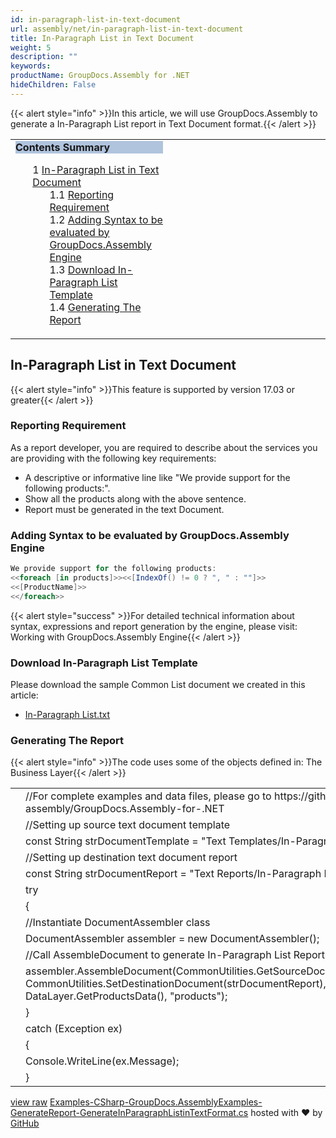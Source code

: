 ```yaml
---
id: in-paragraph-list-in-text-document
url: assembly/net/in-paragraph-list-in-text-document
title: In-Paragraph List in Text Document
weight: 5
description: ""
keywords: 
productName: GroupDocs.Assembly for .NET
hideChildren: False
---
```

{{< alert style="info" >}}In this article, we will use GroupDocs.Assembly to generate a In-Paragraph List report in Text Document format.{{< /alert >}}

<table class="sectionMacro" border="0" cellpadding="5" cellspacing="0" width="100%"><tbody><tr><td valign="top" width="50%"><div class="panel" style="border-top-width: 1px; border-right-width: 1px; border-bottom-width: 1px; border-left-width: 1px;"><div class="panelHeader" style="border-bottom-width: 1px; background-color: rgb(176, 196, 222);"><b>Contents Summary</b></div><div class="panelContent"><style type="text/css">div.rbtoc1590388624248 { padding-top: 0px; padding-right: 0px; padding-bottom: 0px; padding-left: 0px; }div.rbtoc1590388624248 ul { list-style-type: none; list-style-image: none; margin-left: 0px; }div.rbtoc1590388624248 li { margin-left: 0px; padding-left: 0px; }</style><div class="toc rbtoc1590388624248"><ul class="toc-indentation"><li><span class="TOCOutline">1</span> <a href="#In-ParagraphListinTextDocument-In-ParagraphListinTextDocument">In-Paragraph List in Text Document</a><ul class="toc-indentation"><li><span class="TOCOutline">1.1</span> <a href="#In-ParagraphListinTextDocument-ReportingRequirement">Reporting Requirement</a></li><li><span class="TOCOutline">1.2</span> <a href="#In-ParagraphListinTextDocument-AddingSyntaxtobeevaluatedbyGroupDocs.AssemblyEngine">Adding Syntax to be evaluated by GroupDocs.Assembly Engine</a></li><li><span class="TOCOutline">1.3</span> <a href="#In-ParagraphListinTextDocument-DownloadIn-ParagraphListTemplate">Download In-Paragraph List Template</a></li><li><span class="TOCOutline">1.4</span> <a href="#In-ParagraphListinTextDocument-GeneratingTheReport">Generating The Report</a></li></ul></li></ul></div></div></div></td><td valign="top" width="15%">&nbsp;</td><td valign="top" width="35%">&nbsp;</td></tr></tbody></table>

## In-Paragraph List in Text Document

{{< alert style="info" >}}This feature is supported by version 17.03 or greater{{< /alert >}}

### Reporting Requirement

As a report developer, you are required to describe about the services you are providing with the following key requirements:

*   A descriptive or informative line like "We provide support for the following products:".
*   Show all the products along with the above sentence.
*   Report must be generated in the text Document.

### Adding Syntax to be evaluated by GroupDocs.Assembly Engine

```csharp
We provide support for the following products:
<<foreach [in products]>><<[IndexOf() != 0 ? ", " : ""]>>
<<[ProductName]>>
<</foreach>>

```

{{< alert style="success" >}}For detailed technical information about syntax, expressions and report generation by the engine, please visit: Working with GroupDocs.Assembly Engine{{< /alert >}}

### Download In-Paragraph List Template

Please download the sample Common List document we created in this article:

*   [In-Paragraph List.txt](https://github.com/groupdocs-assembly/GroupDocs.Assembly-for-.NET/blob/master/Examples/Data/Source/Text%20Templates/In-Paragraph%20List.txt?raw=true)

### Generating The Report

{{< alert style="info" >}}The code uses some of the objects defined in: The Business Layer{{< /alert >}}

<table class="highlight tab-size js-file-line-container" data-tab-size="8" data-paste-markdown-skip=""><tbody><tr><td id="file-examples-csharp-groupdocs-assemblyexamples-generatereport-generateinparagraphlistintextformat-cs-L1" class="blob-num js-line-number" data-line-number="1"></td><td id="file-examples-csharp-groupdocs-assemblyexamples-generatereport-generateinparagraphlistintextformat-cs-LC1" class="blob-code blob-code-inner js-file-line"><span class="pl-c"><span class="pl-c">//</span>For complete examples and data files, please go to https://github.com/groupdocs-assembly/GroupDocs.Assembly-for-.NET</span></td></tr><tr><td id="file-examples-csharp-groupdocs-assemblyexamples-generatereport-generateinparagraphlistintextformat-cs-L2" class="blob-num js-line-number" data-line-number="2"></td><td id="file-examples-csharp-groupdocs-assemblyexamples-generatereport-generateinparagraphlistintextformat-cs-LC2" class="blob-code blob-code-inner js-file-line"><span class="pl-c"><span class="pl-c">//</span>Setting up source text document template</span></td></tr><tr><td id="file-examples-csharp-groupdocs-assemblyexamples-generatereport-generateinparagraphlistintextformat-cs-L3" class="blob-num js-line-number" data-line-number="3"></td><td id="file-examples-csharp-groupdocs-assemblyexamples-generatereport-generateinparagraphlistintextformat-cs-LC3" class="blob-code blob-code-inner js-file-line"><span class="pl-k">const</span> <span class="pl-en">String</span> <span class="pl-smi">strDocumentTemplate</span> <span class="pl-k">=</span> <span class="pl-s"><span class="pl-pds">"</span>Text Templates/In-Paragraph List.txt<span class="pl-pds">"</span></span>;</td></tr><tr><td id="file-examples-csharp-groupdocs-assemblyexamples-generatereport-generateinparagraphlistintextformat-cs-L4" class="blob-num js-line-number" data-line-number="4"></td><td id="file-examples-csharp-groupdocs-assemblyexamples-generatereport-generateinparagraphlistintextformat-cs-LC4" class="blob-code blob-code-inner js-file-line"><span class="pl-c"><span class="pl-c">//</span>Setting up destination text document report</span></td></tr><tr><td id="file-examples-csharp-groupdocs-assemblyexamples-generatereport-generateinparagraphlistintextformat-cs-L5" class="blob-num js-line-number" data-line-number="5"></td><td id="file-examples-csharp-groupdocs-assemblyexamples-generatereport-generateinparagraphlistintextformat-cs-LC5" class="blob-code blob-code-inner js-file-line"><span class="pl-k">const</span> <span class="pl-en">String</span> <span class="pl-smi">strDocumentReport</span> <span class="pl-k">=</span> <span class="pl-s"><span class="pl-pds">"</span>Text Reports/In-Paragraph List Report.txt<span class="pl-pds">"</span></span>;</td></tr><tr><td id="file-examples-csharp-groupdocs-assemblyexamples-generatereport-generateinparagraphlistintextformat-cs-L6" class="blob-num js-line-number" data-line-number="6"></td><td id="file-examples-csharp-groupdocs-assemblyexamples-generatereport-generateinparagraphlistintextformat-cs-LC6" class="blob-code blob-code-inner js-file-line"><span class="pl-k">try</span></td></tr><tr><td id="file-examples-csharp-groupdocs-assemblyexamples-generatereport-generateinparagraphlistintextformat-cs-L7" class="blob-num js-line-number" data-line-number="7"></td><td id="file-examples-csharp-groupdocs-assemblyexamples-generatereport-generateinparagraphlistintextformat-cs-LC7" class="blob-code blob-code-inner js-file-line">{</td></tr><tr><td id="file-examples-csharp-groupdocs-assemblyexamples-generatereport-generateinparagraphlistintextformat-cs-L8" class="blob-num js-line-number" data-line-number="8"></td><td id="file-examples-csharp-groupdocs-assemblyexamples-generatereport-generateinparagraphlistintextformat-cs-LC8" class="blob-code blob-code-inner js-file-line"><span class="pl-c"><span class="pl-c">//</span>Instantiate DocumentAssembler class</span></td></tr><tr><td id="file-examples-csharp-groupdocs-assemblyexamples-generatereport-generateinparagraphlistintextformat-cs-L9" class="blob-num js-line-number" data-line-number="9"></td><td id="file-examples-csharp-groupdocs-assemblyexamples-generatereport-generateinparagraphlistintextformat-cs-LC9" class="blob-code blob-code-inner js-file-line"><span class="pl-en">DocumentAssembler</span> <span class="pl-smi">assembler</span> <span class="pl-k">=</span> <span class="pl-k">new</span> <span class="pl-en">DocumentAssembler</span>();</td></tr><tr><td id="file-examples-csharp-groupdocs-assemblyexamples-generatereport-generateinparagraphlistintextformat-cs-L10" class="blob-num js-line-number" data-line-number="10"></td><td id="file-examples-csharp-groupdocs-assemblyexamples-generatereport-generateinparagraphlistintextformat-cs-LC10" class="blob-code blob-code-inner js-file-line"><span class="pl-c"><span class="pl-c">//</span>Call AssembleDocument to generate In-Paragraph List Report in text document format</span></td></tr><tr><td id="file-examples-csharp-groupdocs-assemblyexamples-generatereport-generateinparagraphlistintextformat-cs-L11" class="blob-num js-line-number" data-line-number="11"></td><td id="file-examples-csharp-groupdocs-assemblyexamples-generatereport-generateinparagraphlistintextformat-cs-LC11" class="blob-code blob-code-inner js-file-line"><span class="pl-smi">assembler</span>.<span class="pl-en">AssembleDocument</span>(<span class="pl-smi">CommonUtilities</span>.<span class="pl-en">GetSourceDocument</span>(<span class="pl-smi">strDocumentTemplate</span>), <span class="pl-smi">CommonUtilities</span>.<span class="pl-en">SetDestinationDocument</span>(<span class="pl-smi">strDocumentReport</span>), <span class="pl-smi">DataLayer</span>.<span class="pl-en">GetProductsData</span>(), <span class="pl-s"><span class="pl-pds">"</span>products<span class="pl-pds">"</span></span>);</td></tr><tr><td id="file-examples-csharp-groupdocs-assemblyexamples-generatereport-generateinparagraphlistintextformat-cs-L12" class="blob-num js-line-number" data-line-number="12"></td><td id="file-examples-csharp-groupdocs-assemblyexamples-generatereport-generateinparagraphlistintextformat-cs-LC12" class="blob-code blob-code-inner js-file-line">}</td></tr><tr><td id="file-examples-csharp-groupdocs-assemblyexamples-generatereport-generateinparagraphlistintextformat-cs-L13" class="blob-num js-line-number" data-line-number="13"></td><td id="file-examples-csharp-groupdocs-assemblyexamples-generatereport-generateinparagraphlistintextformat-cs-LC13" class="blob-code blob-code-inner js-file-line"><span class="pl-k">catch</span> (<span class="pl-en">Exception</span> <span class="pl-smi">ex</span>)</td></tr><tr><td id="file-examples-csharp-groupdocs-assemblyexamples-generatereport-generateinparagraphlistintextformat-cs-L14" class="blob-num js-line-number" data-line-number="14"></td><td id="file-examples-csharp-groupdocs-assemblyexamples-generatereport-generateinparagraphlistintextformat-cs-LC14" class="blob-code blob-code-inner js-file-line">{</td></tr><tr><td id="file-examples-csharp-groupdocs-assemblyexamples-generatereport-generateinparagraphlistintextformat-cs-L15" class="blob-num js-line-number" data-line-number="15"></td><td id="file-examples-csharp-groupdocs-assemblyexamples-generatereport-generateinparagraphlistintextformat-cs-LC15" class="blob-code blob-code-inner js-file-line"><span class="pl-smi">Console</span>.<span class="pl-en">WriteLine</span>(<span class="pl-smi">ex</span>.<span class="pl-smi">Message</span>);</td></tr><tr><td id="file-examples-csharp-groupdocs-assemblyexamples-generatereport-generateinparagraphlistintextformat-cs-L16" class="blob-num js-line-number" data-line-number="16"></td><td id="file-examples-csharp-groupdocs-assemblyexamples-generatereport-generateinparagraphlistintextformat-cs-LC16" class="blob-code blob-code-inner js-file-line">}</td></tr></tbody></table>

[view raw](https://gist.github.com/rida-fatima-aspose/40e7c4bc866aaea56a060a956e99a6d1/raw/e83a452bad8e55223f5974dbf6034e41dfae811e/Examples-CSharp-GroupDocs.AssemblyExamples-GenerateReport-GenerateInParagraphListinTextFormat.cs) [Examples-CSharp-GroupDocs.AssemblyExamples-GenerateReport-GenerateInParagraphListinTextFormat.cs](https://gist.github.com/rida-fatima-aspose/40e7c4bc866aaea56a060a956e99a6d1#file-examples-csharp-groupdocs-assemblyexamples-generatereport-generateinparagraphlistintextformat-cs) hosted with ❤ by [GitHub](https://github.com)
